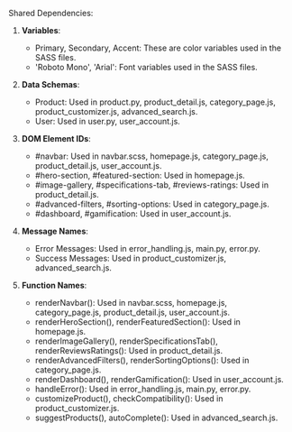 Shared Dependencies:

1. **Variables**: 
   - Primary, Secondary, Accent: These are color variables used in the SASS files.
   - 'Roboto Mono', 'Arial': Font variables used in the SASS files.

2. **Data Schemas**: 
   - Product: Used in product.py, product_detail.js, category_page.js, product_customizer.js, advanced_search.js.
   - User: Used in user.py, user_account.js.

3. **DOM Element IDs**: 
   - #navbar: Used in navbar.scss, homepage.js, category_page.js, product_detail.js, user_account.js.
   - #hero-section, #featured-section: Used in homepage.js.
   - #image-gallery, #specifications-tab, #reviews-ratings: Used in product_detail.js.
   - #advanced-filters, #sorting-options: Used in category_page.js.
   - #dashboard, #gamification: Used in user_account.js.

4. **Message Names**: 
   - Error Messages: Used in error_handling.js, main.py, error.py.
   - Success Messages: Used in product_customizer.js, advanced_search.js.

5. **Function Names**: 
   - renderNavbar(): Used in navbar.scss, homepage.js, category_page.js, product_detail.js, user_account.js.
   - renderHeroSection(), renderFeaturedSection(): Used in homepage.js.
   - renderImageGallery(), renderSpecificationsTab(), renderReviewsRatings(): Used in product_detail.js.
   - renderAdvancedFilters(), renderSortingOptions(): Used in category_page.js.
   - renderDashboard(), renderGamification(): Used in user_account.js.
   - handleError(): Used in error_handling.js, main.py, error.py.
   - customizeProduct(), checkCompatibility(): Used in product_customizer.js.
   - suggestProducts(), autoComplete(): Used in advanced_search.js.